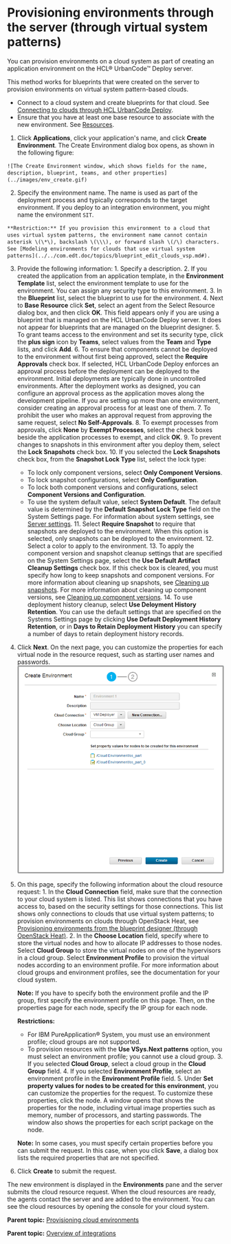 # Provisioning environments through the server \(through virtual system patterns\)

You can provision environments on a cloud system as part of creating an application environment on the HCL® UrbanCode™ Deploy server.

This method works for blueprints that were created on the server to provision environments on virtual system pattern-based clouds.

-   Connect to a cloud system and create blueprints for that cloud. See [Connecting to clouds through HCL UrbanCode Deploy](cloud_integrate_vsp_ov.md).
-   Ensure that you have at least one base resource to associate with the new environment. See [Resources](resources_ch.md).

1.   Click **Applications**, click your application's name, and click **Create Environment**. The Create Environment dialog box opens, as shown in the following figure:

    ![The Create Environment window, which shows fields for the name, description, blueprint, teams, and other properties](../images/env_create.gif)

2.   Specify the environment name. The name is used as part of the deployment process and typically corresponds to the target environment. If you deploy to an integration environment, you might name the environment `SIT`.

    **Restriction:** If you provision this environment to a cloud that uses virtual system patterns, the environment name cannot contain asterisk \(\*\), backslash \(\\\), or forward slash \(/\) characters. See [Modeling environments for clouds that use virtual system patterns](../../com.edt.doc/topics/blueprint_edit_clouds_vsp.md#).

3.   Provide the following information: 
    1.   Specify a description. 
    2.   If you created the application from an application template, in the **Environment Template** list, select the environment template to use for the environment. You can assign any security type to this environment.
    3.   In the **Blueprint** list, select the blueprint to use for the environment. 
    4.   Next to **Base Resource** click **Set**, select an agent from the Select Resource dialog box, and then click **OK**. This field appears only if you are using a blueprint that is managed on the HCL UrbanCode Deploy server. It does not appear for blueprints that are managed on the blueprint designer.
    5.   To grant teams access to the environment and set its security type, click the **plus sign** icon by **Teams**, select values from the **Team** and **Type** lists, and click **Add**. 
    6.   To ensure that components cannot be deployed to the environment without first being approved, select the **Require Approvals** check box. If selected, HCL UrbanCode Deploy enforces an approval process before the deployment can be deployed to the environment. Initial deployments are typically done in uncontrolled environments. After the deployment works as designed, you can configure an approval process as the application moves along the development pipeline. If you are setting up more than one environment, consider creating an approval process for at least one of them. 
    7.   To prohibit the user who makes an approval request from approving the same request, select **No Self-Approvals**. 
    8.   To exempt processes from approvals, click **None** by **Exempt Processes**, select the check boxes beside the application processes to exempt, and click **OK**. 
    9.   To prevent changes to snapshots in this environment after you deploy them, select the **Lock Snapshots** check box. 
    10.  If you selected the **Lock Snapshots** check box, from the **Snapshot Lock Type** list, select the lock type: 
        -   To lock only component versions, select **Only Component Versions**.
        -   To lock snapshot configurations, select **Only Configuration**.
        -   To lock both component versions and configurations, select **Component Versions and Configuration**.
        -   To use the system default value, select **System Default**. The default value is determined by the **Default Snapshot Lock Type** field on the System Settings page. For information about system settings, see [Server settings](../../com.udeploy.admin.doc/topics/settings_system.md#).
    11.  Select **Require Snapshot** to require that snapshots are deployed to the environment. When this option is selected, only snapshots can be deployed to the environment.
    12.  Select a color to apply to the environment. 
    13.  To apply the component version and snapshot cleanup settings that are specified on the System Settings page, select the **Use Default Artifact Cleanup Settings** check box. If this check box is cleared, you must specify how long to keep snapshots and component versions. For more information about cleaning up snapshots, see [Cleaning up snapshots](app_snapshot_cleanup.md). For more information about cleaning up component versions, see [Cleaning up component versions](settings_system_preview.md). 
    14.  To use deployment history cleanup, select **Use Deloyment History Retention**. You can use the default settings that are specified on the Systems Settings page by clicking **Use Default Deployment History Retention**, or in **Days to Retain Deployment History** you can specify a number of days to retain deployment history records.
4.   Click **Next**. On the next page, you can customize the properties for each virtual node in the resource request, such as starting user names and passwords.![The Environment Blueprint Properties window, which shows the name of the new environment and links to customize the properties for each node](../images/app_environment_create_a.gif) 
5.   On this page, specify the following information about the cloud resource request: 
    1.   In the **Cloud Connection** field, make sure that the connection to your cloud system is listed. This list shows connections that you have access to, based on the security settings for those connections. This list shows only connections to clouds that use virtual system patterns; to provision environments on clouds through OpenStack Heat, see [Provisioning environments from the blueprint designer \(through OpenStack Heat\)](../../com.edt.doc/topics/env_provision_edt.md). 
    2.   In the **Choose Location** field, specify where to store the virtual nodes and how to allocate IP addresses to those nodes. Select **Cloud Group** to store the virtual nodes on one of the hypervisors in a cloud group. Select **Environment Profile** to provision the virtual nodes according to an environment profile. For more information about cloud groups and environment profiles, see the documentation for your cloud system. 

        **Note:** If you have to specify both the environment profile and the IP group, first specify the environment profile on this page. Then, on the properties page for each node, specify the IP group for each node.

        **Restrictions:** 

        -   For IBM PureApplication® System, you must use an environment profile; cloud groups are not supported.
        -   To provision resources with the **Use VSys.Next patterns** option, you must select an environment profile; you cannot use a cloud group.
    3.  If you selected **Cloud Group**, select a cloud group in the **Cloud Group** field. 
    4.  If you selected **Environment Profile**, select an environment profile in the **Environment Profile** field. 
    5.  Under **Set property values for nodes to be created for this environment**, you can customize the properties for the request. To customize these properties, click the node. A window opens that shows the properties for the node, including virtual image properties such as memory, number of processors, and starting passwords. The window also shows the properties for each script package on the node. 

        **Note:** In some cases, you must specify certain properties before you can submit the request. In this case, when you click **Save**, a dialog box lists the required properties that are not specified.

6.   Click **Create** to submit the request. 

The new environment is displayed in the **Environments** pane and the server submits the cloud resource request. When the cloud resources are ready, the agents contact the server and are added to the environment. You can see the cloud resources by opening the console for your cloud system.

**Parent topic:** [Provisioning cloud environments](../../com.edt.doc/topics/env_provision_ov.md)

**Parent topic:** [Overview of integrations](../topics/integrat_ov.md)


